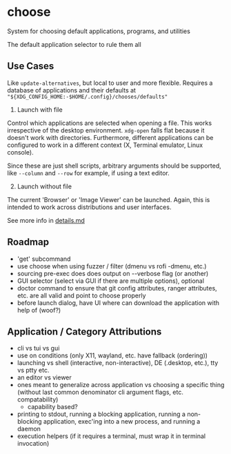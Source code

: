 # choose

System for choosing default applications, programs, and utilities

The default application selector to rule them all

## Use Cases

Like `update-alternatives`, but local to user and more flexible. Requires a database of applications and their defaults at `"${XDG_CONFIG_HOME:-$HOME/.config}/chooses/defaults"`

1. Launch with file

Control which applications are selected when opening a file. This works irrespective of the desktop environment. `xdg-open` falls flat because it doesn't work with directories. Furthermore, different applications can be configured to work in a different context (X, Terminal emulator, Linux console).

Since these are just shell scripts, arbitrary arguments should be supported, like `--column` and `--row` for example, if using a text editor.

2. Launch without file

The current 'Browser' or 'Image Viewer' can be launched. Again, this is intended to work across distributions and user interfaces.

See more info in [details.md](./docs/details.md)

## Roadmap

- 'get' subcommand
- use choose when using fuzzer / filter (dmenu vs rofi -dmenu, etc.)
- sourcing pre-exec does does output on --verbose flag (or another)
- GUI selector (select via GUI if there are multiple options), optional
- doctor command to ensure that git config attributes, ranger attributes, etc. are all valid and point to choose properly
- before launch dialog, have UI where can download the application with help of (woof?)

## Application / Category Attributions

- cli vs tui vs gui
- use on conditions (only X11, wayland, etc. have fallback (ordering))
- launching vs shell (interactive, non-interactive), DE (.desktop, etc.), tty vs ptty etc.
- an editor vs viewer
- ones meant to generalize across application vs choosing a specific thing (without last common denominator cli argument flags, etc. compatability)
  - capability based?
- printing to stdout, running a blocking application, running a non-blocking application, exec'ing into a new process, and running a daemon
- execution helpers (if it requires a terminal, must wrap it in terminal invocation)
